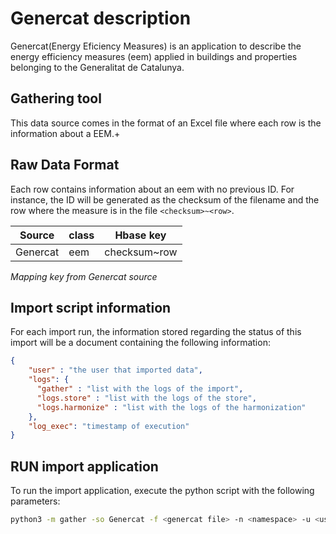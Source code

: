 # Genercat description
Genercat(Energy Eficiency Measures) is an application to describe the energy efficiency measures (eem) applied in buildings and properties
belonging to the Generalitat de Catalunya. 

## Gathering tool
This data source comes in the format of an Excel file where each row is the information about a EEM.+

## Raw Data Format

Each row contains information about an eem with no previous ID. For instance, the ID will be generated as 
the checksum of the filename and the row where the measure is in the file `<checksum>~<row>`.

| Source   | class | Hbase key    |
|----------|-------|--------------|
| Genercat | eem   | checksum~row |

*Mapping key from Genercat source*

## Import script information

For each import run, the information stored regarding the status of this import will be a document containing the 
following information:
```json
{
    "user" : "the user that imported data",
    "logs": {
      "gather" : "list with the logs of the import",
      "logs.store" : "list with the logs of the store",
      "logs.harmonize" : "list with the logs of the harmonization"
    },
    "log_exec": "timestamp of execution"
}
```


## RUN import application
To run the import application, execute the python script with the following parameters:

```bash
python3 -m gather -so Genercat -f <genercat file> -n <namespace> -u <user_importing> -st <storage>
```